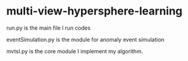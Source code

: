 # multi-view-hypersphere-learning

run.py is the main file I run codes

eventSimulation.py is the module for anomaly event simulation

mvtsl.py is the core module I implement my algorithm.
